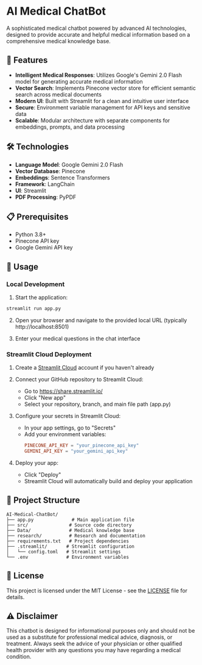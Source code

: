 # AI Medical ChatBot

A sophisticated medical chatbot powered by advanced AI technologies, designed to provide accurate and helpful medical information based on a comprehensive medical knowledge base.

## 🚀 Features

- **Intelligent Medical Responses**: Utilizes Google's Gemini 2.0 Flash model for generating accurate medical information
- **Vector Search**: Implements Pinecone vector store for efficient semantic search across medical documents
- **Modern UI**: Built with Streamlit for a clean and intuitive user interface
- **Secure**: Environment variable management for API keys and sensitive data
- **Scalable**: Modular architecture with separate components for embeddings, prompts, and data processing

## 🛠️ Technologies

- **Language Model**: Google Gemini 2.0 Flash
- **Vector Database**: Pinecone
- **Embeddings**: Sentence Transformers
- **Framework**: LangChain
- **UI**: Streamlit
- **PDF Processing**: PyPDF

## 📋 Prerequisites

- Python 3.8+
- Pinecone API key
- Google Gemini API key

## 🚀 Usage

### Local Development

1. Start the application:
```bash
streamlit run app.py
```

2. Open your browser and navigate to the provided local URL (typically http://localhost:8501)

3. Enter your medical questions in the chat interface

### Streamlit Cloud Deployment

1. Create a [Streamlit Cloud](https://streamlit.io/cloud) account if you haven't already

2. Connect your GitHub repository to Streamlit Cloud:
   - Go to https://share.streamlit.io/
   - Click "New app"
   - Select your repository, branch, and main file path (app.py)

3. Configure your secrets in Streamlit Cloud:
   - In your app settings, go to "Secrets"
   - Add your environment variables:
     ```toml
     PINECONE_API_KEY = "your_pinecone_api_key"
     GEMINI_API_KEY = "your_gemini_api_key"
     ```

4. Deploy your app:
   - Click "Deploy"
   - Streamlit Cloud will automatically build and deploy your application

## 📁 Project Structure

```
AI-Medical-ChatBot/
├── app.py              # Main application file
├── src/               # Source code directory
├── Data/              # Medical knowledge base
├── research/          # Research and documentation
├── requirements.txt   # Project dependencies
├── .streamlit/       # Streamlit configuration
│   └── config.toml   # Streamlit settings
└── .env              # Environment variables
```


## 📄 License

This project is licensed under the MIT License - see the [LICENSE](LICENSE) file for details.

## ⚠️ Disclaimer

This chatbot is designed for informational purposes only and should not be used as a substitute for professional medical advice, diagnosis, or treatment. Always seek the advice of your physician or other qualified health provider with any questions you may have regarding a medical condition.
